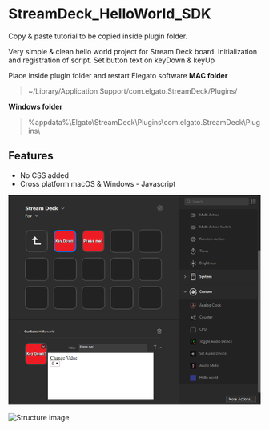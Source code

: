 # StreamDeck_HelloWorld_SDK
Copy & paste tutorial to be copied inside plugin folder.

Very simple & clean hello world project for Stream Deck board.
Initialization and registration of script. Set button text on keyDown &amp; keyUp

Place inside plugin folder and restart Elegato software
**MAC folder**
> ~/Library/Application Support/com.elgato.StreamDeck/Plugins/

**Windows folder**
> %appdata%\Elgato\StreamDeck\Plugins\com.elgato.StreamDeck\Plugins\

## Features
* No CSS added
* Cross platform macOS & Windows - Javascript

![Example image](https://github.com/joeraven0/StreamDeck_HelloWorld_SDK/blob/master/demo.png?raw=true)

![Structure image](https://developer.elgato.com/documentation/stream-deck/images/plugin-architecture.png)
